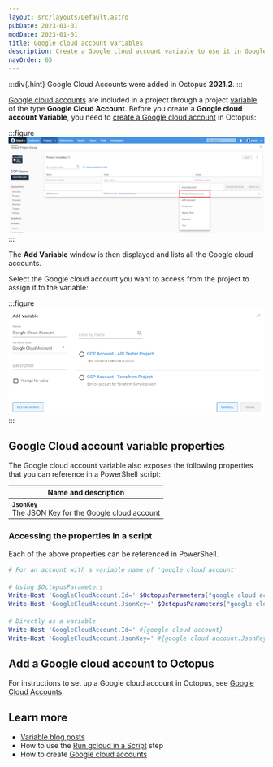 ```yaml
---
layout: src/layouts/Default.astro
pubDate: 2023-01-01
modDate: 2023-01-01
title: Google cloud account variables
description: Create a Google cloud account variable to use it in Google Cloud deployment steps
navOrder: 65
---
```


:::div{.hint}
Google Cloud Accounts were added in Octopus **2021.2**.
:::

[Google cloud accounts](/docs/infrastructure/accounts/google-cloud/) are included in a project through a project [variable](/docs/projects/variables/) of the type **Google Cloud Account**. Before you create a **Google cloud account Variable**, you need to [create a Google cloud account](/docs/infrastructure/accounts/google-cloud) in Octopus:

:::figure
![Google cloud account variable](/docs/projects/variables/images/google-cloud-account-variable.png)
:::

The **Add Variable** window is then displayed and lists all the Google cloud accounts.

Select the Google cloud account you want to access from the project to assign it to the variable:

:::figure
![Google Cloud account variable selection](/docs/projects/variables/images/google-cloud-account-variable-selection.png)
:::

## Google Cloud account variable properties

The Google cloud account variable also exposes the following properties that you can reference in a PowerShell script:

| Name and description |
| -------------------- | 
| **`JsonKey`** <br/> The JSON Key for the Google cloud account|

### Accessing the properties in a script

Each of the above properties can be referenced in PowerShell.

```powershell
# For an account with a variable name of 'google cloud account'

# Using $OctopusParameters
Write-Host 'GoogleCloudAccount.Id=' $OctopusParameters["google cloud account"]
Write-Host 'GoogleCloudAccount.JsonKey=' $OctopusParameters["google cloud account.JsonKey"]

# Directly as a variable
Write-Host 'GoogleCloudAccount.Id=' #{google cloud account}
Write-Host 'GoogleCloudAccount.JsonKey=' #{google cloud account.JsonKey}
```

## Add a Google cloud account to Octopus

For instructions to set up a Google cloud account in Octopus, see [Google Cloud Accounts](/docs/infrastructure/accounts/google-cloud).

## Learn more

- [Variable blog posts](https://octopus.com/blog/tag/variables)
- How to use the [Run gcloud in a Script](/docs/deployments/google-cloud/run-gcloud-script) step
- How to create [Google cloud accounts](/docs/infrastructure/accounts/google-cloud)
